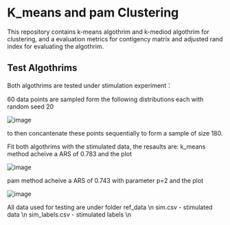 # K_means and pam Clustering
 
This repository contains k-means algothrim and k-mediod algothrim for clustering, and a evaluation metrics for contigency matrix and adjusted rand index for evaluating the algothrim.

## Test Algothrims
Both algothrims are tested under stimulation experiment：

60 data points are sampled form the following distributions each with random seed 20

![image](https://user-images.githubusercontent.com/47229849/167925101-85ebab7c-9909-44b4-8b5b-40c95d6ffff4.png)

to then concantenate these points sequentially to form a sample of size  180.

Fit both algothrims with the stimulated data, the resaults are:
k_means method acheive a ARS of 0.783 and the plot


![image](https://user-images.githubusercontent.com/47229849/167925782-e5b10f2c-76de-4699-bf0e-f36217fae4f9.png)


pam method acheive a ARS of 0.743 with parameter p=2 and the plot


![image](https://user-images.githubusercontent.com/47229849/167925970-1c405b18-4133-4914-87f1-33aa8d3d8ba3.png)


All data used for testing are under folder ref_data \n
 sim.csv - stimulated data \n
 sim_labels.csv - stimulated labels \n

